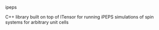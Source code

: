 ipeps

C++ library built on top of ITensor for running iPEPS simulations of spin systems for arbitrary unit cells
